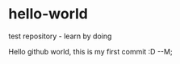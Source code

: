 # hello-world
test repository - learn by doing

Hello github world, this is my first commit :D
--M;
